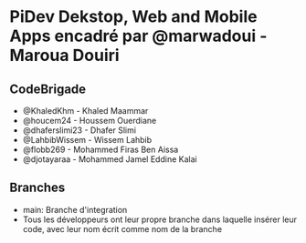 # **PiDev Dekstop, Web and Mobile Apps encadré par @marwadoui - Maroua Douiri**
## CodeBrigade
- @KhaledKhm - Khaled Maammar
- @houcem24 - Houssem Ouerdiane
- @dhaferslimi23 - Dhafer Slimi
- @LahbibWissem - Wissem Lahbib
- @flobb269 - Mohammed Firas Ben Aissa
- @djotayaraa -  Mohammed Jamel Eddine Kalai

## Branches
- main: Branche d'integration
- Tous les développeurs ont leur propre branche dans laquelle insérer leur code, avec leur nom écrit comme nom de la branche
